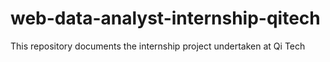 # web-data-analyst-internship-qitech
This repository documents the internship project undertaken at Qi Tech

